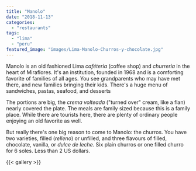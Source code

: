 ```yaml
---
title: "Manolo"
date: "2018-11-13"
categories: 
  - "restaurants"
tags: 
  - "lima"
  - "peru"
featured_image: "images/Lima-Manolo-Churros-y-chocolate.jpg"
---
```

Manolo is an old fashioned Lima _caféteria_ (coffee shop)
and _churreria_ in the heart of Miraflores.  It's an institution,
founded in 1968 and is a comforting favorite of families of all
ages. You see grandparents who may have met there, and new families
bringing their kids. There's a huge menu of sandwiches, pastas,
seafood, and desserts

The portions are big, the _crema volteada_ ("turned over" cream, like
a flan) nearly covered the plate. The meals are family sized because
this is a family place. While there are tourists here, there are
plenty of ordinary people enjoying an old favorite as well.

But really there's one big reason to come to Manolo: the churros. You
have two varieties, filled (_relleno_) or unfilled, and three flavours
of filled, chocolate, vanilla, or _dulce de leche_. Six plain churros
or one filled churro for 6 soles. Less than 2 US dollars.

{{< gallery >}}
